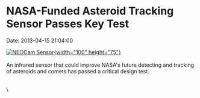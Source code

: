 NASA-Funded Asteroid Tracking Sensor Passes Key Test
====================================================

Date: 2013-04-15 21:04:00

[![NEOCam
Sensor](http://www.jpl.nasa.gov/images/asteroid/20130415/pia16955-th.jpg){width="100"
height="75"}](http://www.jpl.nasa.gov/news/news.cfm?release=2013-135&rn=news.xml&rst=3766)\
\
An infrared sensor that could improve NASA\'s future detecting and
tracking of asteroids and comets has passed a critical design test.

\
\
